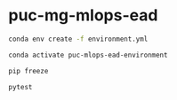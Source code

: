 # puc-mg-mlops-ead

```bash
conda env create -f environment.yml
```

```bash
conda activate puc-mlops-ead-environment
```

```bash
pip freeze
```

```bash
pytest
```

